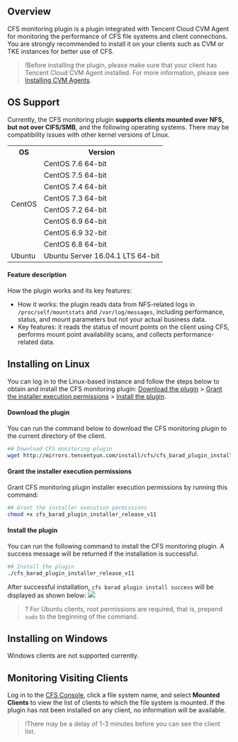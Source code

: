 ## Overview
CFS monitoring plugin is a plugin integrated with Tencent Cloud CVM Agent for monitoring the performance of CFS file systems and client connections. You are strongly recommended to install it on your clients such as CVM or TKE instances for better use of CFS.

>!Before installing the plugin, please make sure that your client has Tencent Cloud CVM Agent installed. For more information, please see [Installing CVM Agents](https://intl.cloud.tencent.com/document/product/248/6211).

## OS Support

Currently, the CFS monitoring plugin **supports clients mounted over NFS, but not over CIFS/SMB**, and the following operating systems. There may be compatibility issues with other kernel versions of Linux.


<table>
   <tr>
      <th>OS</th>
      <th>Version</th>
   </tr>
   <tr>
      <td rowspan=8>CentOS</td>
      <td>CentOS 7.6 64-bit</td>
   </tr>
	   <tr>
      <td>CentOS 7.5 64-bit</td>
   </tr>
   <tr>
      <td>CentOS 7.4 64-bit</td>
   </tr>
   <tr>
      <td>CentOS 7.3 64-bit</td>
   </tr>
   <tr>
      <td>CentOS 7.2 64-bit</td>
   </tr>
   <tr>
      <td>CentOS 6.9 64-bit</td>
   </tr>
   <tr>
      <td>CentOS 6.9 32-bit</td>
   </tr>
   <tr>
      <td>CentOS 6.8 64-bit</td>
   </tr>
   <tr>
      <td>Ubuntu</td>
      <td>Ubuntu Server 16.04.1 LTS 64-bit</td>
   </tr>
</table>

#### Feature description

How the plugin works and its key features:

- How it works: the plugin reads data from NFS-related logs in `/proc/self/mountstats` and `/var/log/messages`, including performance, status, and mount parameters but not your actual business data.
- Key features: it reads the status of mount points on the client using CFS, performs mount point availability scans, and collects performance-related data.

## Installing on Linux

You can log in to the Linux-based instance and follow the steps below to obtain and install the CFS monitoring plugin: [Download the plugin](#step1) > [Grant the installer execution permissions](#step2) > [Install the plugin](#step3).

<span id="step1"></span>
#### Download the plugin
You can run the command below to download the CFS monitoring plugin to the current directory of the client.

```sh
## Download CFS monitoring plugin
wget http://mirrors.tencentyun.com/install/cfs/cfs_barad_plugin_installer_release_v11
```

<span id="step2"></span>
#### Grant the installer execution permissions
Grant CFS monitoring plugin installer execution permissions by running this command:

```sh
## Grant the installer execution permissions
chmod +x cfs_barad_plugin_installer_release_v11
```

<span id="step3"></span>
#### Install the plugin
You can run the following command to install the CFS monitoring plugin. A success message will be returned if the installation is successful.

```sh
## Install the plugin
./cfs_barad_plugin_installer_release_v11
```
After successful installation, `cfs barad plugin install success` will be displayed as shown below:
![](https://main.qcloudimg.com/raw/d4138a9caa55d3b2ef030f658b3e86e9.png)

>? For Ubuntu clients, root permissions are required, that is, prepend `sudo` to the beginning of the command.



## Installing on Windows
Windows clients are not supported currently.


## Monitoring Visiting Clients

Log in to the [CFS Console](https://console.cloud.tencent.com/cfs), click a file system name, and select **Mounted Clients** to view the list of clients to which the file system is mounted. If the plugin has not been installed on any client, no information will be available.
>!There may be a delay of 1-3 minutes before you can see the client list.
